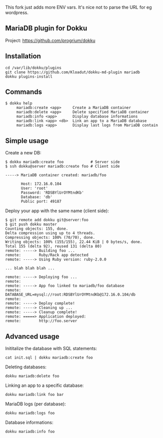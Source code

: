 This fork just adds more ENV vars. It's nice not to parse the URL for eg wordpress.

MariaDB plugin for Dokku
------------------------

Project: https://github.com/progrium/dokku


Installation
------------
```
cd /var/lib/dokku/plugins
git clone https://github.com/Kloadut/dokku-md-plugin mariadb
dokku plugins-install
```


Commands
--------
```
$ dokku help
     mariadb:create <app>     Create a MariaDB container
     mariadb:delete <app>     Delete specified MariaDB container
     mariadb:info <app>       Display database informations
     mariadb:link <app> <db>  Link an app to a MariaDB database
     mariadb:logs <app>       Display last logs from MariaDB contain
```

Simple usage
------------

Create a new DB:
```
$ dokku mariadb:create foo            # Server side
$ ssh dokku@server mariadb:create foo # Client side

-----> MariaDB container created: mariadb/foo

       Host: 172.16.0.104
       User: 'root'
       Password: 'RDSBYlUrOYMtndKb'
       Database: 'db'
       Public port: 49187
```

Deploy your app with the same name (client side):
```
$ git remote add dokku git@server:foo
$ git push dokku master
Counting objects: 155, done.
Delta compression using up to 4 threads.
Compressing objects: 100% (70/70), done.
Writing objects: 100% (155/155), 22.44 KiB | 0 bytes/s, done.
Total 155 (delta 92), reused 131 (delta 80)
remote: -----> Building foo ...
remote:        Ruby/Rack app detected
remote: -----> Using Ruby version: ruby-2.0.0

... blah blah blah ...

remote: -----> Deploying foo ...
remote: 
remote: -----> App foo linked to mariadb/foo database
remote:        DATABASE_URL=mysql://root:RDSBYlUrOYMtndKb@172.16.0.104/db
remote: 
remote: -----> Deploy complete!
remote: -----> Cleaning up ...
remote: -----> Cleanup complete!
remote: =====> Application deployed:
remote:        http://foo.server
```


Advanced usage
--------------

Inititalize the database with SQL statements:
```
cat init.sql | dokku mariadb:create foo
```

Deleting databases:
```
dokku mariadb:delete foo
```

Linking an app to a specific database:
```
dokku mariadb:link foo bar
```

MariaDB logs (per database):
```
dokku mariadb:logs foo
```

Database informations:
```
dokku mariadb:info foo
```
